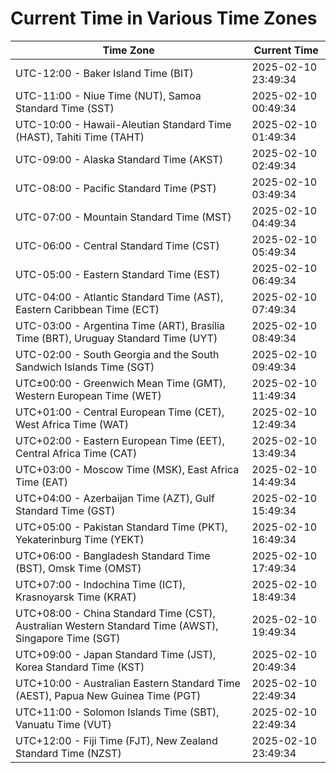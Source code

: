 # Current Time in Various Time Zones

| Time Zone | Current Time |
|-----------|--------------|
| UTC-12:00 - Baker Island Time (BIT) | 2025-02-10 23:49:34 |
| UTC-11:00 - Niue Time (NUT), Samoa Standard Time (SST) | 2025-02-10 00:49:34 |
| UTC-10:00 - Hawaii-Aleutian Standard Time (HAST), Tahiti Time (TAHT) | 2025-02-10 01:49:34 |
| UTC-09:00 - Alaska Standard Time (AKST) | 2025-02-10 02:49:34 |
| UTC-08:00 - Pacific Standard Time (PST) | 2025-02-10 03:49:34 |
| UTC-07:00 - Mountain Standard Time (MST) | 2025-02-10 04:49:34 |
| UTC-06:00 - Central Standard Time (CST) | 2025-02-10 05:49:34 |
| UTC-05:00 - Eastern Standard Time (EST) | 2025-02-10 06:49:34 |
| UTC-04:00 - Atlantic Standard Time (AST), Eastern Caribbean Time (ECT) | 2025-02-10 07:49:34 |
| UTC-03:00 - Argentina Time (ART), Brasília Time (BRT), Uruguay Standard Time (UYT) | 2025-02-10 08:49:34 |
| UTC-02:00 - South Georgia and the South Sandwich Islands Time (SGT) | 2025-02-10 09:49:34 |
| UTC±00:00 - Greenwich Mean Time (GMT), Western European Time (WET) | 2025-02-10 11:49:34 |
| UTC+01:00 - Central European Time (CET), West Africa Time (WAT) | 2025-02-10 12:49:34 |
| UTC+02:00 - Eastern European Time (EET), Central Africa Time (CAT) | 2025-02-10 13:49:34 |
| UTC+03:00 - Moscow Time (MSK), East Africa Time (EAT) | 2025-02-10 14:49:34 |
| UTC+04:00 - Azerbaijan Time (AZT), Gulf Standard Time (GST) | 2025-02-10 15:49:34 |
| UTC+05:00 - Pakistan Standard Time (PKT), Yekaterinburg Time (YEKT) | 2025-02-10 16:49:34 |
| UTC+06:00 - Bangladesh Standard Time (BST), Omsk Time (OMST) | 2025-02-10 17:49:34 |
| UTC+07:00 - Indochina Time (ICT), Krasnoyarsk Time (KRAT) | 2025-02-10 18:49:34 |
| UTC+08:00 - China Standard Time (CST), Australian Western Standard Time (AWST), Singapore Time (SGT) | 2025-02-10 19:49:34 |
| UTC+09:00 - Japan Standard Time (JST), Korea Standard Time (KST) | 2025-02-10 20:49:34 |
| UTC+10:00 - Australian Eastern Standard Time (AEST), Papua New Guinea Time (PGT) | 2025-02-10 22:49:34 |
| UTC+11:00 - Solomon Islands Time (SBT), Vanuatu Time (VUT) | 2025-02-10 22:49:34 |
| UTC+12:00 - Fiji Time (FJT), New Zealand Standard Time (NZST) | 2025-02-10 23:49:34 |
